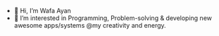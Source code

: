 - 👋 Hi, I’m Wafa Ayan
- 👀 I’m interested in Programming, Problem-solving & developing new awesome apps/systems @my creativity and energy.

<!---
Wafaayan/Wafaayan is a ✨ special ✨ repository because its `README.md` (this file) appears on your GitHub profile.
You can click the Preview link to take a look at your changes.
--->
